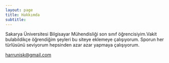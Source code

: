 ```yaml
---
layout: page
title: Hakkımda
subtitle: 
---
```


Sakarya Üniversitesi Bilgisayar Mühendisliği son sınıf öğrencisiyim.Vakit bulabildikçe öğrendiğim şeyleri bu siteye eklemeye çalışıyorum. Sporun her türlüsünü seviyorum hepsinden azar azar yapmaya çalışıyorum.  

harrunisk@gmail.com

